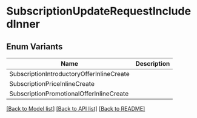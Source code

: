 # SubscriptionUpdateRequestIncludedInner

## Enum Variants

| Name | Description |
|---- | -----|
| SubscriptionIntroductoryOfferInlineCreate |  |
| SubscriptionPriceInlineCreate |  |
| SubscriptionPromotionalOfferInlineCreate |  |

[[Back to Model list]](../README.md#documentation-for-models) [[Back to API list]](../README.md#documentation-for-api-endpoints) [[Back to README]](../README.md)


